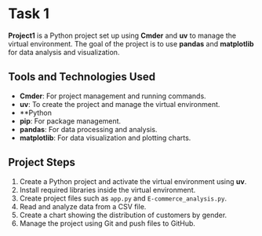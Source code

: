 # Task 1

**Project1** is a Python project set up using **Cmder** and **uv** to manage the virtual environment. The goal of the project is to use **pandas** and **matplotlib** for data analysis and visualization.  

## Tools and Technologies Used

- **Cmder**: For project management and running commands.  
- **uv**: To create the project and manage the virtual environment.  
- **Python  
- **pip**: For package management.  
- **pandas**: For data processing and analysis.  
- **matplotlib**: For data visualization and plotting charts.  

## Project Steps

1. Create a Python project and activate the virtual environment using **uv**.  
2. Install required libraries inside the virtual environment.  
3. Create project files such as `app.py` and `E-commerce_analysis.py`.  
4. Read and analyze data from a CSV file.  
5. Create a chart showing the distribution of customers by gender.  
6. Manage the project using Git and push files to GitHub.  

